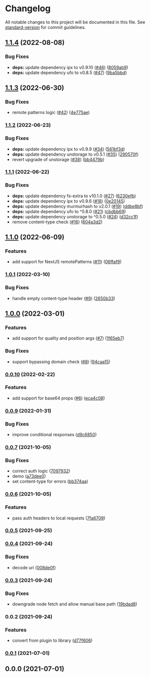 # Changelog

All notable changes to this project will be documented in this file. See [standard-version](https://github.com/conventional-changelog/standard-version) for commit guidelines.

## [1.1.4](https://github.com/netlify/netlify-ipx/compare/v1.1.3...v1.1.4) (2022-08-08)


### Bug Fixes

* **deps:** update dependency ipx to v0.9.10 ([#46](https://github.com/netlify/netlify-ipx/issues/46)) ([8059ab9](https://github.com/netlify/netlify-ipx/commit/8059ab97b8ab9ac6be33652406d519e59967fa04))
* **deps:** update dependency ufo to v0.8.5 ([#47](https://github.com/netlify/netlify-ipx/issues/47)) ([9ba5bbd](https://github.com/netlify/netlify-ipx/commit/9ba5bbd669e7ad3a0b29613088c7c0b8729013de))

## [1.1.3](https://github.com/netlify/netlify-ipx/compare/v1.1.2...v1.1.3) (2022-06-30)


### Bug Fixes

* remote patterns logic ([#42](https://github.com/netlify/netlify-ipx/issues/42)) ([4e775ae](https://github.com/netlify/netlify-ipx/commit/4e775ae3f6a505075bc5293cb880b8fb1b6b7f71))

### [1.1.2](https://www.github.com/netlify/netlify-ipx/compare/v1.1.1...v1.1.2) (2022-06-23)


### Bug Fixes

* **deps:** update dependency ipx to v0.9.9 ([#34](https://www.github.com/netlify/netlify-ipx/issues/34)) ([561bf3d](https://www.github.com/netlify/netlify-ipx/commit/561bf3d18361d42026bec17e68685180364e6e58))
* **deps:** update dependency unstorage to v0.5.1 ([#35](https://www.github.com/netlify/netlify-ipx/issues/35)) ([290570f](https://www.github.com/netlify/netlify-ipx/commit/290570f19c20c5d215561753ce7a78481f14b09f))
* revert upgrade of unstorage ([#38](https://www.github.com/netlify/netlify-ipx/issues/38)) ([bb4479b](https://www.github.com/netlify/netlify-ipx/commit/bb4479b5c7f19f03f32c07a5d6c16a6af4d5f3ab))

### [1.1.1](https://www.github.com/netlify/netlify-ipx/compare/v1.1.0...v1.1.1) (2022-06-22)


### Bug Fixes

* **deps:** update dependency fs-extra to v10.1.0 ([#27](https://www.github.com/netlify/netlify-ipx/issues/27)) ([6230efb](https://www.github.com/netlify/netlify-ipx/commit/6230efb3c0fa8c9fb0a8713b13ab27e47fa898d1))
* **deps:** update dependency ipx to v0.9.6 ([#18](https://www.github.com/netlify/netlify-ipx/issues/18)) ([0e20145](https://www.github.com/netlify/netlify-ipx/commit/0e20145ab0fd14d4a5468755792a03db08f0bddd))
* **deps:** update dependency murmurhash to v2.0.1 ([#19](https://www.github.com/netlify/netlify-ipx/issues/19)) ([ddbe8bf](https://www.github.com/netlify/netlify-ipx/commit/ddbe8bf3ba9085dfaa1703f1470b0e173da8ed19))
* **deps:** update dependency ufo to ^0.8.0 ([#21](https://www.github.com/netlify/netlify-ipx/issues/21)) ([cbdbb69](https://www.github.com/netlify/netlify-ipx/commit/cbdbb6958838200b2ab64913c24ebb55ca476354))
* **deps:** update dependency unstorage to ^0.5.0 ([#24](https://www.github.com/netlify/netlify-ipx/issues/24)) ([d32cc1f](https://www.github.com/netlify/netlify-ipx/commit/d32cc1f71ef29ec74e8e437f58ded1debb7e2759))
* remove content-type check ([#16](https://www.github.com/netlify/netlify-ipx/issues/16)) ([604a3d2](https://www.github.com/netlify/netlify-ipx/commit/604a3d240ce6c680c45bc609cb1fc5629b679790))

## [1.1.0](https://github.com/netlify/netlify-ipx/compare/v1.0.1...v1.1.0) (2022-06-09)


### Features

* add support for NextJS remotePatterns ([#11](https://github.com/netlify/netlify-ipx/issues/11)) ([06ffaf9](https://github.com/netlify/netlify-ipx/commit/06ffaf94481c603578d9150108bd492c296f35df))

### [1.0.1](https://github.com/netlify/netlify-ipx/compare/v1.0.0...v1.0.1) (2022-03-10)


### Bug Fixes

* handle empty content-type header ([#9](https://github.com/netlify/netlify-ipx/issues/9)) ([2650b33](https://github.com/netlify/netlify-ipx/commit/2650b334dfb4c971f41b2bd77f653554528eca35))

## [1.0.0](https://github.com/netlify/netlify-ipx/compare/v0.0.10...v1.0.0) (2022-03-01)


### Features

* add support for quality and position args ([#7](https://github.com/netlify/netlify-ipx/issues/7)) ([1f65eb7](https://github.com/netlify/netlify-ipx/commit/1f65eb77180f520380c298a0c3f3e408a3f64c1e))


### Bug Fixes

* support bypassing domain check ([#8](https://github.com/netlify/netlify-ipx/issues/8)) ([94caa15](https://github.com/netlify/netlify-ipx/commit/94caa15762c565dd3702aac1fd34a7781cdf13dc))

### [0.0.10](https://github.com/netlify/netlify-ipx/compare/v0.0.9...v0.0.10) (2022-02-22)


### Features

* add support for base64 props ([#6](https://github.com/netlify/netlify-ipx/issues/6)) ([eca4c08](https://github.com/netlify/netlify-ipx/commit/eca4c08a00ea653a7cc81fe7c92ea1ced315bc82))

### [0.0.9](https://github.com/netlify/netlify-ipx/compare/v0.0.7...v0.0.9) (2022-01-31)


### Bug Fixes

* improve conditional responses ([d9c6850](https://github.com/netlify/netlify-ipx/commit/d9c68501aa8366a6eb7a608599cf38a0f9885c45))

### [0.0.7](https://github.com/netlify/netlify-ipx/compare/v0.0.6...v0.0.7) (2021-10-05)


### Bug Fixes

* correct auth logic ([7097932](https://github.com/netlify/netlify-ipx/commit/709793219dba6bff8a3bcfccb65420abd3c7982f))
* demo ([a73dee0](https://github.com/netlify/netlify-ipx/commit/a73dee0d35bd3cc2efeacbbf6ec66664c2a73933))
* set content-type for errors ([bb374aa](https://github.com/netlify/netlify-ipx/commit/bb374aac5b296303ecde76498b37306e332ec54e))

### [0.0.6](https://github.com/netlify/netlify-ipx/compare/v0.0.5...v0.0.6) (2021-10-05)


### Features

* pass auth headers to local requests ([7fa6709](https://github.com/netlify/netlify-ipx/commit/7fa6709c8b81fc553de9f0fafef6df60c2b35107))

### [0.0.5](https://github.com/netlify/netlify-ipx/compare/v0.0.4...v0.0.5) (2021-09-25)

### [0.0.4](https://github.com/netlify/netlify-ipx/compare/v0.0.3...v0.0.4) (2021-09-24)


### Bug Fixes

* decode uri ([008de0f](https://github.com/netlify/netlify-ipx/commit/008de0f9584c11f97934c1be61bf072e3d386d72))

### [0.0.3](https://github.com/netlify/netlify-ipx/compare/v0.0.2...v0.0.3) (2021-09-24)


### Bug Fixes

* downgrade node fetch and allow manual base path ([19bdad8](https://github.com/netlify/netlify-ipx/commit/19bdad8e8088811111c9b415c67272e69799e384))

### 0.0.2 (2021-09-24)


### Features

* convert from plugin to library ([d77f606](https://github.com/netlify/netlify-ipx/commit/d77f6063fd7618148a913490c312c19140b4383a))

### [0.0.1](https://github.com/nuxt-contrib/netlify-ipx/compare/v0.0.0...v0.0.1) (2021-07-01)

## 0.0.0 (2021-07-01)
